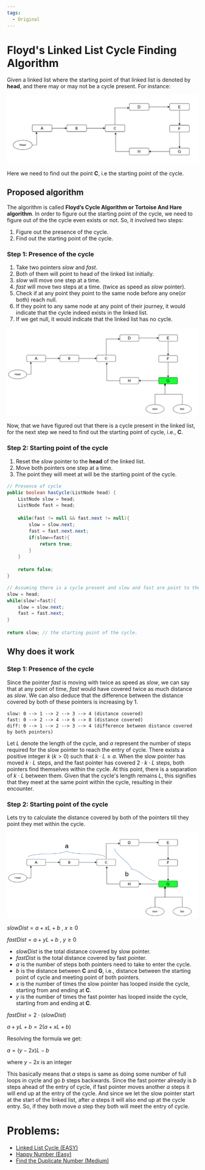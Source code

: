 ```yaml
---
tags:
  - Original
---
```


# Floyd's Linked List Cycle Finding Algorithm

Given a linked list where the starting point of that linked list is denoted by **head**, and there may or may not be a cycle present. For instance:

<div style="text-align: center;">
  <img src="tortoise_hare_algo.png" alt=""Linked list with cycle"">
</div>

Here we need to find out the point **C**, i.e the starting point of the cycle.

## Proposed algorithm
The algorithm is called **Floyd’s Cycle Algorithm or Tortoise And Hare algorithm**.
In order to figure out the starting point of the cycle, we need to figure out of the the cycle even exists or not.
So, it involved two steps:
1. Figure out the presence of the cycle.
2. Find out the starting point of the cycle.

### Step 1: Presence of the cycle
1. Take two pointers $slow$ and $fast$.
2. Both of them will point to head of the linked list initially.
3. $slow$ will move one step at a time.
4. $fast$ will move two steps at a time. (twice as speed as $slow$ pointer).
5. Check if at any point they point to the same node before any one(or both) reach null.
6. If they point to any same node at any point of their journey, it would indicate that the cycle indeed exists in the linked list.
7. If we get null, it would indicate that the linked list has no cycle.

<div style="text-align: center;">
  <img src="tortoise_hare_cycle_found.png" alt=""Found cycle"">
</div>

Now, that we have figured out that there is a cycle present in the linked list, for the next step we need to find out the starting point of cycle, i.e., **C**.
### Step 2: Starting point of the cycle
1. Reset the $slow$ pointer to the **head** of the linked list.
2. Move both pointers one step at a time.
3. The point they will meet at will be the starting point of the cycle.

```java
// Presence of cycle
public boolean hasCycle(ListNode head) {
    ListNode slow = head;
    ListNode fast = head;

    while(fast != null && fast.next != null){
        slow = slow.next;
        fast = fast.next.next;
        if(slow==fast){
            return true;
        }
    }

    return false;
}
```

```java
// Assuming there is a cycle present and slow and fast are point to their meeting point
slow = head;
while(slow!=fast){
	slow = slow.next;
	fast = fast.next;
}

return slow; // the starting point of the cycle.
```

## Why does it work

### Step 1: Presence of the cycle
Since the pointer $fast$ is moving with twice as speed as $slow$, we can say that at any point of time, $fast$ would have covered twice as much distance as $slow$.
We can also deduce that the difference between the distance covered by both of these pointers is increasing by $1$. 
```
slow: 0 --> 1 --> 2 --> 3 --> 4 (distance covered)
fast: 0 --> 2 --> 4 --> 6 --> 8 (distance covered)
diff: 0 --> 1 --> 2 --> 3 --> 4 (difference between distance covered by both pointers)
```
Let $L$ denote the length of the cycle, and $a$ represent the number of steps required for the slow pointer to reach the entry of cycle. There exists a positive integer $k$ ($k > 0$) such that $k \cdot L \geq a$.
When the slow pointer has moved $k \cdot L$ steps, and the fast pointer has covered $2 \cdot k \cdot L$ steps, both pointers find themselves within the cycle. At this point, there is a separation of $k \cdot L$ between them. Given that the cycle's length remains $L$, this signifies that they meet at the same point within the cycle, resulting in their encounter.

### Step 2: Starting point of the cycle

Lets try to calculate the distance covered by both of the pointers till they point they met within the cycle.

<div style="text-align: center;">
  <img src="tortoise_hare_proof.png" alt=""Proof"">
</div>

$slowDist = a + xL + b$            , $x\ge0$

$fastDist = a + yL + b$            , $y\ge0$

- $slowDist$ is the total distance covered by slow pointer.
- $fastDist$ is the total distance covered by fast pointer.
- $a$ is the number of steps both pointers need to take to enter the cycle.
- $b$ is the distance between **C** and **G**, i.e., distance between the starting point of cycle and meeting point of both pointers.
- $x$ is the number of times the slow pointer has looped inside the cycle, starting from and ending at **C**.
- $y$ is the number of times the fast pointer has looped inside the cycle, starting from and ending at **C**.

$fastDist = 2 \cdot (slowDist)$

$a + yL + b = 2(a + xL + b)$

Resolving the formula we get:

$a=(y-2x)L-b$

where $y-2x$ is an integer

This basically means that $a$ steps is same as doing some number of full loops in cycle and go $b$ steps backwards.
Since the fast pointer already is $b$ steps ahead of the entry of cycle, if fast pointer moves another $a$ steps it will end up at the entry of the cycle.
And since we let the slow pointer start at the start of the linked list, after $a$ steps it will also end up at the cycle entry. So, if they both move $a$ step they both will meet the entry of cycle.

# Problems:
- [Linked List Cycle (EASY)](https://leetcode.com/problems/linked-list-cycle/)
- [Happy Number (Easy)](https://leetcode.com/problems/happy-number/)
- [Find the Duplicate Number (Medium)](https://leetcode.com/problems/find-the-duplicate-number/)

